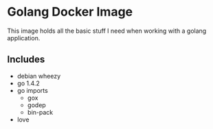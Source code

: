 # Golang Docker Image

This image holds all the basic stuff I need when working with a golang application.


## Includes

  * debian wheezy
  * go 1.4.2
  * go imports
    * gox
    * godep
    * bin-pack
  * love
